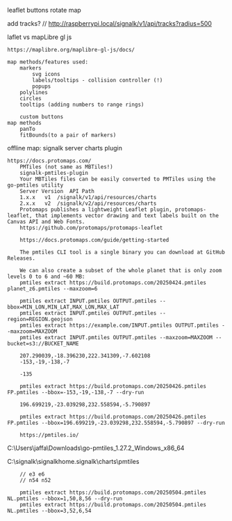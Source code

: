
leaflet buttons
    rotate map

add tracks?
    // http://raspberrypi.local/signalk/v1/api/tracks?radius=500


laflet vs mapLibre gl js

    https://maplibre.org/maplibre-gl-js/docs/

    map methods/features used:
        markers
            svg icons
            labels/tooltips - collision controller (!)
            popups
        polylines
        circles
        tooltips (adding numbers to range rings)

        custom buttons
    map methods
        panTo
        fitBounds(to a pair of markers)

offline map:
    signalk server charts plugin

    https://docs.protomaps.com/
        PMTiles (not same as MBTiles!)
        signalk-pmtiles-plugin
        Your MBTiles files can be easily converted to PMTiles using the go-pmtiles utility
        Server Version	API	Path
        1.x.x	v1	/signalk/v1/api/resources/charts
        2.x.x	v2	/signalk/v2/api/resources/charts
        Protomaps publishes a lightweight Leaflet plugin, protomaps-leaflet, that implements vector drawing and text labels built on the Canvas API and Web Fonts.
        https://github.com/protomaps/protomaps-leaflet

        https://docs.protomaps.com/guide/getting-started

        The pmtiles CLI tool is a single binary you can download at GitHub Releases.

        We can also create a subset of the whole planet that is only zoom levels 0 to 6 and ~60 MB:
        pmtiles extract https://build.protomaps.com/20250424.pmtiles planet_z6.pmtiles --maxzoom=6

        pmtiles extract INPUT.pmtiles OUTPUT.pmtiles --bbox=MIN_LON,MIN_LAT,MAX_LON,MAX_LAT
        pmtiles extract INPUT.pmtiles OUTPUT.pmtiles --region=REGION.geojson
        pmtiles extract https://example.com/INPUT.pmtiles OUTPUT.pmtiles --maxzoom=MAXZOOM
        pmtiles extract INPUT.pmtiles OUTPUT.pmtiles --maxzoom=MAXZOOM --bucket=s3://BUCKET_NAME

        207.290039,-18.396230,222.341309,-7.602108
        -153,-19,-138,-7

        -135

        pmtiles extract https://build.protomaps.com/20250426.pmtiles FP.pmtiles --bbox=-153,-19,-138,-7 --dry-run

        196.699219,-23.039298,232.558594,-5.790897

        pmtiles extract https://build.protomaps.com/20250426.pmtiles FP.pmtiles --bbox=196.699219,-23.039298,232.558594,-5.790897 --dry-run

        https://pmtiles.io/


C:\Users\jaffa\Downloads\go-pmtiles_1.27.2_Windows_x86_64

C:\signalk\signalkhome\.signalk\charts\pmtiles

        // e3 e6
        // n54 n52

        pmtiles extract https://build.protomaps.com/20250504.pmtiles NL.pmtiles --bbox=1,50,8,56 --dry-run
        pmtiles extract https://build.protomaps.com/20250504.pmtiles NL.pmtiles --bbox=3,52,6,54

        

